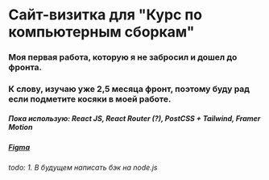 # Сайт-визитка для "Курс по компьютерным сборкам"
### Моя первая работа, которую я не забросил и дошел до фронта. 
### К слову, изучаю уже 2,5 месяца фронт, поэтому буду рад если подметите косяки в моей работе.
##### Пока использую: React JS, React Router (?), PostCSS + Tailwind, Framer Motion
##### [Figma](https://www.figma.com/file/p37dnws5wHX7C2GeyNv8jO/Templates-%2318.-More-on-Figma.info-(Copy)?node-id=0-1&t=zJlrHLO5kPDhvDou-0)
###### todo: 1. В будущем написать бэк на node.js
